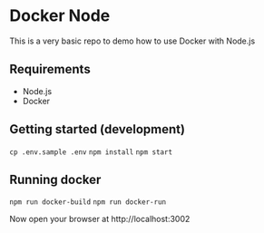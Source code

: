 # Docker Node
This is a very basic repo to demo how to use Docker with Node.js

## Requirements

- Node.js
- Docker

## Getting started (development)

`cp .env.sample .env`
`npm install`
`npm start`

## Running docker

`npm run docker-build`
`npm run docker-run`

Now open your browser at http://localhost:3002